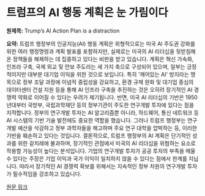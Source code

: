 # 트럼프의 AI 행동 계획은 눈 가림이다

**원제목:** Trump’s AI Action Plan is a distraction

**요약:** 트럼프 행정부의 인공지능(AI) 행동 계획은 외형적으로는 미국 AI 주도권 강화를 위한 여러 행정명령과 계획 발표를 포함하지만, 실제로는 미국의 AI 리더십을 뒷받침해 온 정책들을 해체하는 데 집중하고 있다는 비판을 받고 있습니다.  계획은 혁신 가속화, 인프라 구축, 국제 외교 및 안보 주도라는 세 가지 축으로 구성되어 있으며, 일부는 긍정적이지만 대부분 대기업 이익을 위한 것으로 보입니다. 특히 '깨어있는 AI' 방지라는 명목으로 정부 조달 과정에 이념적 중립성을 강요하고, 환경 규제 완화 및 대기업 중심의 데이터센터 건설 지원 등을 통해 AI 인프라 구축을 추진하는 것은 오히려 장기적인 AI 경쟁력 약화로 이어질 수 있다는 우려가 제기됩니다.  반면, 미국 AI 리더십의 기반은 1950년대부터 국방부, 국립과학재단 등의 정부기관이 주도한 연구개발 투자에 있다는 점을 지적합니다.  정부의 연구개발 투자는 AI 알고리즘뿐 아니라, 하드웨어, 통신 네트워크 등 AI 시스템의 기반 기술 발전에도 중요한 역할을 했습니다. 그러나 트럼프 행정부는 연구개발 예산을 삭감하고 정부 과학자들을 해고하며 주요 연구 대학을 압박하는 등, 이러한 기반을 훼손하고 있다는 것입니다.  결론적으로, 트럼프 행정부의 AI 계획은 단기적인 성과를 위한 겉치레에 불과하며, 장기적인 관점에서 미국의 AI 리더십을 위협하는 요소로 작용할 가능성이 높다는 분석입니다. 기업의 연구개발 투자가 공공 투자의 부족을 메울 수 있다는 주장은 기업 이익과 국가 이익이 일치하지 않을 수 있다는 점에서 한계를 지닙니다. 따라서 장기적인 AI 경쟁력 확보를 위해서는 지속적인 정부 차원의 연구개발 투자가 필수적임을 강조하고 있습니다.

[원문 링크](https://www.technologyreview.com/2025/07/24/1120639/trumps-ai-action-plan-is-a-distraction/)
